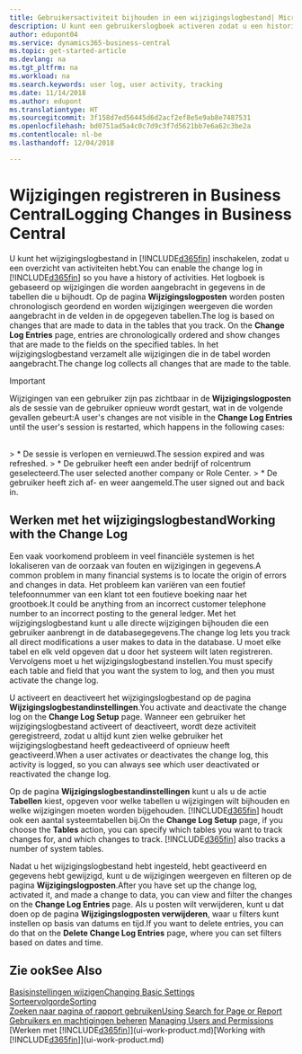 ```yaml
---
title: Gebruikersactiviteit bijhouden in een wijzigingslogbestand| Microsoft Docs
description: U kunt een gebruikerslogboek activeren zodat u een historie hebt van eventuele wijzigingen in gegevens in getraceerde tabellen.
author: edupont04
ms.service: dynamics365-business-central
ms.topic: get-started-article
ms.devlang: na
ms.tgt_pltfrm: na
ms.workload: na
ms.search.keywords: user log, user activity, tracking
ms.date: 11/14/2018
ms.author: edupont
ms.translationtype: HT
ms.sourcegitcommit: 3f158d7ed56445d6d2acf2ef8e5e9ab8e7487531
ms.openlocfilehash: bd0751ad5a4c0c7d9c3f7d5621bb7e6a62c3be2a
ms.contentlocale: nl-be
ms.lasthandoff: 12/04/2018

---
```

# <a name="logging-changes-in-business-central"></a><span data-ttu-id="63378-103">Wijzigingen registreren in Business Central</span><span class="sxs-lookup"><span data-stu-id="63378-103">Logging Changes in Business Central</span></span>

<span data-ttu-id="63378-104">U kunt het wijzigingslogbestand in [!INCLUDE[d365fin](includes/d365fin_md.md)] inschakelen, zodat u een overzicht van activiteiten hebt.</span><span class="sxs-lookup"><span data-stu-id="63378-104">You can enable the change log in [!INCLUDE[d365fin](includes/d365fin_md.md)] so you have a history of activities.</span></span> <span data-ttu-id="63378-105">Het logboek is gebaseerd op wijzigingen die worden aangebracht in gegevens in de tabellen die u bijhoudt. Op de pagina **Wijzigingslogposten** worden posten chronologisch geordend en worden wijzigingen weergeven die worden aangebracht in de velden in de opgegeven tabellen.</span><span class="sxs-lookup"><span data-stu-id="63378-105">The log is based on changes that are made to data in the tables that you track. On the **Change Log Entries** page, entries are chronologically ordered and show changes that are made to the fields on the specified tables.</span></span> <span data-ttu-id="63378-106">In het wijzigingslogbestand verzamelt alle wijzigingen die in de tabel worden aangebracht.</span><span class="sxs-lookup"><span data-stu-id="63378-106">The change log collects all changes that are made to the table.</span></span>

> [!Important]
> <span data-ttu-id="63378-107">Wijzigingen van een gebruiker zijn pas zichtbaar in de **Wijzigingslogposten** als de sessie van de gebruiker opnieuw wordt gestart, wat in de volgende gevallen gebeurt:</span><span class="sxs-lookup"><span data-stu-id="63378-107">A user's changes are not visible in the **Change Log Entries** until the user's session is restarted, which happens in the following cases:</span></span>
<br />
> * <span data-ttu-id="63378-108">De sessie is verlopen en vernieuwd.</span><span class="sxs-lookup"><span data-stu-id="63378-108">The session expired and was refreshed.</span></span>
> * <span data-ttu-id="63378-109">De gebruiker heeft een ander bedrijf of rolcentrum geselecteerd.</span><span class="sxs-lookup"><span data-stu-id="63378-109">The user selected another company or Role Center.</span></span>
> * <span data-ttu-id="63378-110">De gebruiker heeft zich af- en weer aangemeld.</span><span class="sxs-lookup"><span data-stu-id="63378-110">The user signed out and back in.</span></span>

## <a name="working-with-the-change-log"></a><span data-ttu-id="63378-111">Werken met het wijzigingslogbestand</span><span class="sxs-lookup"><span data-stu-id="63378-111">Working with the Change Log</span></span>

<span data-ttu-id="63378-112">Een vaak voorkomend probleem in veel financiële systemen is het lokaliseren van de oorzaak van fouten en wijzigingen in gegevens.</span><span class="sxs-lookup"><span data-stu-id="63378-112">A common problem in many financial systems is to locate the origin of errors and changes in data.</span></span> <span data-ttu-id="63378-113">Het probleem kan variëren van een foutief telefoonnummer van een klant tot een foutieve boeking naar het grootboek.</span><span class="sxs-lookup"><span data-stu-id="63378-113">It could be anything from an incorrect customer telephone number to an incorrect posting to the general ledger.</span></span> <span data-ttu-id="63378-114">Met het wijzigingslogbestand kunt u alle directe wijzigingen bijhouden die een gebruiker aanbrengt in de databasegegevens.</span><span class="sxs-lookup"><span data-stu-id="63378-114">The change log lets you track all direct modifications a user makes to data in the database.</span></span> <span data-ttu-id="63378-115">U moet elke tabel en elk veld opgeven dat u door het systeem wilt laten registreren. Vervolgens moet u het wijzigingslogbestand instellen.</span><span class="sxs-lookup"><span data-stu-id="63378-115">You must specify each table and field that you want the system to log, and then you must activate the change log.</span></span>  

<span data-ttu-id="63378-116">U activeert en deactiveert het wijzigingslogbestand op de pagina **Wijzigingslogbestandinstellingen**.</span><span class="sxs-lookup"><span data-stu-id="63378-116">You activate and deactivate the change log on the **Change Log Setup** page.</span></span> <span data-ttu-id="63378-117">Wanneer een gebruiker het wijzigingslogbestand activeert of deactiveert, wordt deze activiteit geregistreerd, zodat u altijd kunt zien welke gebruiker het wijzigingslogbestand heeft gedeactiveerd of opnieuw heeft geactiveerd.</span><span class="sxs-lookup"><span data-stu-id="63378-117">When a user activates or deactivates the change log, this activity is logged, so you can always see which user deactivated or reactivated the change log.</span></span>

<span data-ttu-id="63378-118">Op de pagina **Wijzigingslogbestandinstellingen** kunt u als u de actie **Tabellen** kiest, opgeven voor welke tabellen u wijzigingen wilt bijhouden en welke wijzigingen moeten worden bijgehouden. [!INCLUDE[d365fin](includes/d365fin_md.md)] houdt ook een aantal systeemtabellen bij.</span><span class="sxs-lookup"><span data-stu-id="63378-118">On the **Change Log Setup** page, if you choose the **Tables** action, you can specify which tables you want to track changes for, and which changes to track. [!INCLUDE[d365fin](includes/d365fin_md.md)] also tracks a number of system tables.</span></span>

<span data-ttu-id="63378-119">Nadat u het wijzigingslogbestand hebt ingesteld, hebt geactiveerd en gegevens hebt gewijzigd, kunt u de wijzigingen weergeven en filteren op de pagina **Wijzigingslogposten**.</span><span class="sxs-lookup"><span data-stu-id="63378-119">After you have set up the change log, activated it, and made a change to data, you can view and filter the changes on the **Change Log Entries** page.</span></span> <span data-ttu-id="63378-120">Als u posten wilt verwijderen, kunt u dat doen op de pagina **Wijzigingslogposten verwijderen**, waar u filters kunt instellen op basis van datums en tijd.</span><span class="sxs-lookup"><span data-stu-id="63378-120">If you want to delete entries, you can do that on the **Delete Change Log Entries** page, where you can set filters based on dates and time.</span></span>  

## <a name="see-also"></a><span data-ttu-id="63378-121">Zie ook</span><span class="sxs-lookup"><span data-stu-id="63378-121">See Also</span></span>
[<span data-ttu-id="63378-122">Basisinstellingen wijzigen</span><span class="sxs-lookup"><span data-stu-id="63378-122">Changing Basic Settings</span></span>](ui-change-basic-settings.md)  
[<span data-ttu-id="63378-123">Sorteervolgorde</span><span class="sxs-lookup"><span data-stu-id="63378-123">Sorting</span></span>](ui-sorting.md)  
[<span data-ttu-id="63378-124">Zoeken naar pagina of rapport gebruiken</span><span class="sxs-lookup"><span data-stu-id="63378-124">Using Search for Page or Report</span></span>](ui-search.md)  
<span data-ttu-id="63378-125">[Gebruikers en machtigingen beheren](ui-how-users-permissions.md)  </span><span class="sxs-lookup"><span data-stu-id="63378-125">[Managing Users and Permissions](ui-how-users-permissions.md)  </span></span>  
<span data-ttu-id="63378-126">[Werken met [!INCLUDE[d365fin](includes/d365fin_md.md)]](ui-work-product.md)</span><span class="sxs-lookup"><span data-stu-id="63378-126">[Working with [!INCLUDE[d365fin](includes/d365fin_md.md)]](ui-work-product.md)</span></span>  

